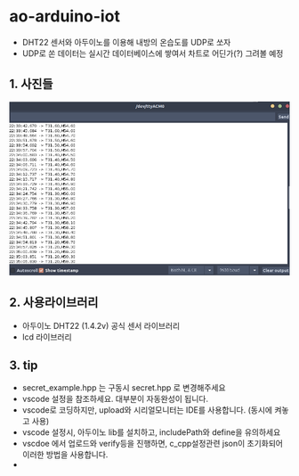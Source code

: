 # ao-arduino-iot

- DHT22 센서와 아두이노를 이용해 내방의 온습도를 UDP로 쏘자
- UDP로 쏜 데이터는 실시간 데이터베이스에 쌓여서 차트로 어딘가(?) 그려볼 예정

## 1. 사진들

![](images/01_temperature.png)

## 2. 사용라이브러리

- 아두이노 DHT22 (1.4.2v) 공식 센서 라이브러리
- lcd 라이브러리

## 3. tip

- secret_example.hpp 는 구동시 secret.hpp 로 변경해주세요
- vscode 설정을 참조하세요. 대부분이 자동완성이 됩니다.
- vscode로 코딩하지만, upload와 시리얼모니터는 IDE를 사용합니다. (동시에 켜놓고 사용)
- vscode 설정시, 아두이노 lib를 설치하고, includePath와 define을 유의하세요
- vscdoe 에서 업로드와 verify등을 진행하면, c_cpp설정관련 json이 초기화되어 이러한 방법을 사용합니다.
- 